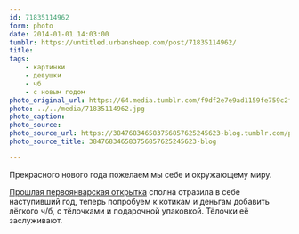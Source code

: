 ```yaml
---
id: 71835114962
form: photo
date: 2014-01-01 14:03:00
tumblr: https://untitled.urbansheep.com/post/71835114962/
title:
tags:
    - картинки
    - девушки
    - чб
    - с новым годом
photo_original_url: https://64.media.tumblr.com/f9df2e7e9ad1159fe759c2f330b5d95d/tumblr_mop6y1Pzjl1qctjqko1_1280.jpg
photo: ../../media/71835114962.jpg
photo_caption:
photo_source:
photo_source_url: https://384768346583756857625245623-blog.tumblr.com/post/53442508972
photo_source_title: 384768346583756857625245623-blog

---
```


<p>Прекрасного нового года пожелаем мы себе и окружающему миру.</p>

<p><a href="http://untitled.urbansheep.com/post/39400139469">Прошлая первоянварская открытка</a> сполна отразила в себе наступивший год, теперь попробуем к котикам и деньгам добавить лёгкого ч/б, с тёлочками и подарочной упаковкой. Тёлочки её заслуживают.</p>
